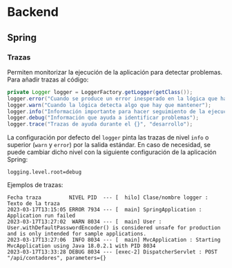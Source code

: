 # Backend

## Spring

### Trazas

Permiten monitorizar la ejecución de la aplicación para detectar problemas. Para añadir trazas al código:

```java
private Logger logger = LoggerFactory.getLogger(getClass());
logger.error("Cuando se produce un error inesperado en la lógica que hay que revisar", exception);
logger.warn("Cuando la lógica detecta algo que hay que mantener");
logger.info("Información importante para hacer seguimiento de la ejecución");
logger.debug("Información que ayuda a identificar problemas");
logger.trace("Trazas de ayuda durante el {}", "desarrollo");
```

La configuración por defecto del `logger` pinta las trazas de nivel `info` o superior (`warn` y `error`) por la salida estándar. En caso de necesidad, se puede cambiar dicho nivel con la siguiente configuración de la aplicación Spring:

```properties
logging.level.root=debug
```

Ejemplos de trazas:

```log
Fecha traza         NIVEL PID  --- [  hilo] Clase/nombre logger : Texto de la traza
2023-03-17T13:15:05 ERROR 7934 --- [  main] SpringApplication : Application run failed
2023-03-17T13:27:02  WARN 8034 --- [  main] User : User.withDefaultPasswordEncoder() is considered unsafe for production and is only intended for sample applications.
2023-03-17T13:27:06  INFO 8034 --- [  main] MvcApplication : Starting MvcApplication using Java 18.0.2.1 with PID 8034
2023-03-17T13:33:28 DEBUG 8034 --- [exec-2] DispatcherServlet : POST "/api/contadores", parameters={}
```

